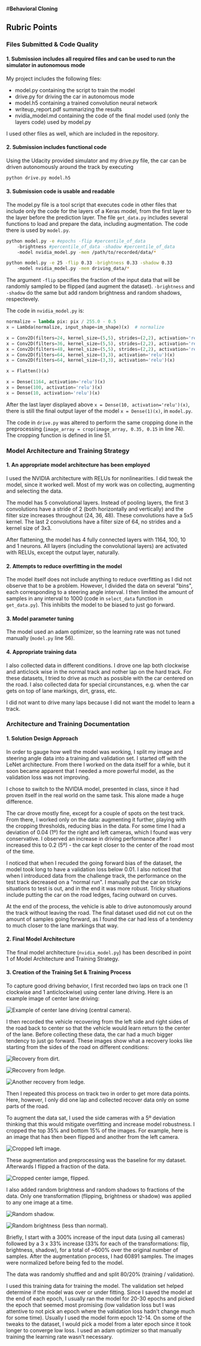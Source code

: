 #**Behavioral Cloning** 

## Rubric Points

### Files Submitted & Code Quality

#### 1. Submission includes all required files and can be used to run the simulator in autonomous mode

My project includes the following files:
* model.py containing the script to train the model
* drive.py for driving the car in autonomous mode
* model.h5 containing a trained convolution neural network
* writeup_report.pdf summarizing the results
* nvidia_model.md containing the code of the final model used (only the layers code) used by model.py

I used other files as well, which are included in the repository. 

#### 2. Submission includes functional code
Using the Udacity provided simulator and my drive.py file, the car can be driven autonomously around the track by executing 
```sh
python drive.py model.h5
```

#### 3. Submission code is usable and readable

The model.py file is a tool script that executes code in other files that include only the code for the layers of a Keras model, from the first layer to the layer before the prediction layer. The file `get_data.py` includes several functions to load and prepare the data, including augmentation. The code there is used by `model.py`.

```sh
python model.py -e #epochs -flip #percentile_of_data 
    -brightness #percentile_of_data -shadow #percentile_of_data
    -model nvidia_model.py -mem /path/to/recorded/data/*

python model.py -e 25 -flip 0.33 -brightness 0.33 -shadow 0.33 
    -model nvidia_model.py -mem driving_data/*
```

The argument `-flip` specifies the fraction of the input data that will be randomly sampled
to be flipped (and augment the dataset). `-brightness` and `-shadow` do the same but add
random brightness and random shadows, respectevely.

The code in `nvidia_model.py` is:
```python
normalize = lambda pix: pix / 255.0 - 0.5
x = Lambda(normalize, input_shape=im_shape)(x)  # normalize

x = Conv2D(filters=24, kernel_size=(5,5), strides=(2,2), activation='relu')(x)
x = Conv2D(filters=36, kernel_size=(5,5), strides=(2,2), activation='relu')(x)
x = Conv2D(filters=48, kernel_size=(5,5), strides=(2,2), activation='relu')(x)
x = Conv2D(filters=64, kernel_size=(3,3), activation='relu')(x)
x = Conv2D(filters=64, kernel_size=(3,3), activation='relu')(x)

x = Flatten()(x)

x = Dense(1164, activation='relu')(x)
x = Dense(100, activation='relu')(x)
x = Dense(10, activation='relu')(x)
```

After the last layer displayed above `x = Dense(10, activation='relu')(x)`, there is still the final output layer of the model `x = Dense(1)(x)`, in `model.py`.

The code in `drive.py` was altered to perform the same cropping done in the preprocessing (`image_array = crop(image_array, 0.35, 0.15` in line 74). The cropping function is defined in line 51.

### Model Architecture and Training Strategy

#### 1. An appropriate model architecture has been employed

I used the NVIDIA architecture with RELUs for nonlinearities. I did tweak the model, since it worked well. Most of my work was on collecting, augmenting and selecting the data.

The model has 5 convolutional layers. Instead of pooling layers, the first 3 convolutions have a stride of 2 (both horizontally and vertically) and the filter size increases throughout (24, 36, 48). These convolutions have a 5x5 kernel. The last 2 convolutions have a filter size of 64, no strides and a kernel size of 3x3.

After flattening, the model has 4 fully connected layers with 1164, 100, 10 and 1 neurons. All layers (including the convolutional layers) are activated with RELUs, except the output layer, naturally.


#### 2. Attempts to reduce overfitting in the model

The model itself does not include anything to reduce overfitting as I did not observe that to be a problem. However, I divided the data on several "bins", each corresponding to a steering angle interval. I then limited the amount of samples in any interval to 1000 (code in `select_data` function in `get_data.py`). This inhibits the model to be biased to just go forward.


#### 3. Model parameter tuning

The model used an adam optimizer, so the learning rate was not tuned manually (`model.py` line 56).

#### 4. Appropriate training data

I also collected data in different conditions. I drove one lap both clockwise and anticlock wise in the normal track and nother lap on the hard track. For these datasets, I tried to drive as much as possible with the car centered on the road. I also collected data for special circunstances, e.g. when the car gets on top of lane markings, dirt, grass, etc.

I did not want to drive many laps because I did not want the model to learn a track.

### Architecture and Training Documentation

#### 1. Solution Design Approach

In order to gauge how well the model was working, I split my image and steering angle data into a training and validation set.
I started off with the LeNet architecture.
From there I worked on the data itself for a while, but it soon became apparent that I needed a more powerful model, as the validation loss was not improving.

I chose to switch to the NVIDIA model, presented in class, since it had proven itself in the real world on the same task. This alone made a huge difference.

The car drove mostly fine, except for a couple of spots on the test track.
From there, I worked only on the data: augmenting it further, playing with the cropping thresholds, reducing bias in the data.
For some time I had a deviation of 0.04 (1º) for the right and left cameras, which I found was very conservative.
I observed an increase in driving performance after I increased this to 0.2 (5º) - the car kept closer to the center of the road most of the time.

I noticed that when I recuded the going forward bias of the dataset, the model took long to have a validation loss below 0.01.
I also noticed that when I introduced data from the challenge track, the performance on the test track decreased on a "normal run".
I manually put the car on tricky situations to test is out, and in the end it was more robust.
Tricky situations include putting the car on the road ledges, facing outward on curves.

At the end of the process, the vehicle is able to drive autonomously around the track without leaving the road.
The final dataset used did not cut on the amount of samples going forward, as I found the car had less of a tendency to much closer to the lane markings that way.

#### 2. Final Model Architecture

The final model architecture (`nvidia_model.py`) has been described in point 1 of Model Architecture and Training Strategy.

#### 3. Creation of the Training Set & Training Process

To capture good driving behavior, I first recorded two laps on track one (1 clockwise and 1 anticlockwise) using center lane driving. Here is an example image of center lane driving:

![Example of center lane driving (central camera).](writeup_rsc/center_0.jpg)

I then recorded the vehicle recovering from the left side and right sides of the road back to center so that the vehicle would learn return to the center of the lane. Before collecting these data, the car had a much bigger tendency to just go forward. These images show what a recovery looks like starting from the sides of the road on different conditions:

![Recovery from dirt.](writeup_rsc/recover_dirt_water.jpg)

![Recovery from ledge.](writeup_rsc/recover_ledge.jpg)

![Another recovery from ledge.](writeup_rsc/recover_ledge_2.jpg)


Then I repeated this process on track two in order to get more data points. Here, however, I only did one lap and collected recover data only on some parts of the road.

To augment the data sat, I used the side cameras with a 5º deviation thinking that this would mitigate overfitting and increase model robustness. I cropped the top 35% and bottom 15% of the images. For example, here is an image that has then been flipped and another from the left camera. 

![Cropped left image.](writeup_rsc/cropped_left.jpg)

These augmentation and preprocessing was the baseline for my dataset. Afterwards I flipped
a fraction of the data.

![Cropped center iamge, flipped.](writeup_rsc/flipped.jpg)


I also added random brightness and random shadows to fractions of the data.
Only one transformation (flipping, brightness or shadow) was applied to any one image at a
time.

![Random shadow.](writeup_rsc/random_shadow.jpg)

![Random brightness (less than normal).](writeup_rsc/random_less_brightness.jpg)




Briefly, I start with a 300% increase of the input data (using all cameras) followed by a 3 x 33% increase (33% for each of the transformations: flip, brightness, shadow), for a total of ~600% over the original number of samples.
After the augmentation process, I had 60891 samples. The images were normalized before being fed to the model.

The data was randomly shuffled and and split 80/20% (training / validation).

I used this training data for training the model. The validation set helped determine if the model was over or under fitting. Since I saved the model at the end of each epoch, I usually ran the model for 20-30 epochs and picked the epoch that seemed most promising (low validation loss but I was attentive to not pick an epoch where the validation loss hadn't change much for some time). Usually I used the model form epoch 12-14. On some of the tweaks to the dataset, I would pick a model from a later epoch since it took longer to converge low loss. I used an adam optimizer so that manually training the learning rate wasn't necessary.